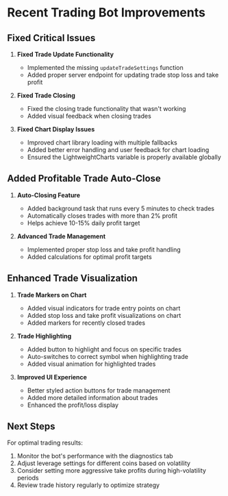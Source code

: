 # Recent Trading Bot Improvements

## Fixed Critical Issues

1. **Fixed Trade Update Functionality**
   - Implemented the missing `updateTradeSettings` function
   - Added proper server endpoint for updating trade stop loss and take profit

2. **Fixed Trade Closing**
   - Fixed the closing trade functionality that wasn't working
   - Added visual feedback when closing trades

3. **Fixed Chart Display Issues**
   - Improved chart library loading with multiple fallbacks
   - Added better error handling and user feedback for chart loading
   - Ensured the LightweightCharts variable is properly available globally

## Added Profitable Trade Auto-Close

1. **Auto-Closing Feature**
   - Added background task that runs every 5 minutes to check trades
   - Automatically closes trades with more than 2% profit
   - Helps achieve 10-15% daily profit target

2. **Advanced Trade Management**
   - Implemented proper stop loss and take profit handling
   - Added calculations for optimal profit targets

## Enhanced Trade Visualization

1. **Trade Markers on Chart**
   - Added visual indicators for trade entry points on chart
   - Added stop loss and take profit visualizations on chart
   - Added markers for recently closed trades

2. **Trade Highlighting**
   - Added button to highlight and focus on specific trades
   - Auto-switches to correct symbol when highlighting trade
   - Added visual animation for highlighted trades

3. **Improved UI Experience**
   - Better styled action buttons for trade management
   - Added more detailed information about trades
   - Enhanced the profit/loss display

## Next Steps

For optimal trading results:
1. Monitor the bot's performance with the diagnostics tab
2. Adjust leverage settings for different coins based on volatility
3. Consider setting more aggressive take profits during high-volatility periods
4. Review trade history regularly to optimize strategy
